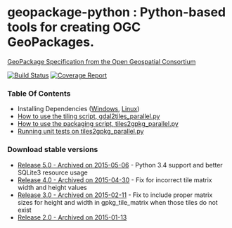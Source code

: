 geopackage-python : Python-based tools for creating OGC GeoPackages.
=================

[GeoPackage Specification from the Open Geospatial
Consortium](http://opengeospatial.org/standards/geopackage)

[![Build Status](https://gitlab.com/GitLabRGI/erdc/geopackage-python/badges/master/build.svg)](https://gitlab.com/GitLabRGI/erdc/geopackage-python/commits/master)
[![Coverage Report](https://gitlab.com/GitLabRGI/erdc/geopackage-python/badges/master/coverage.svg)](https://gitlab.com/GitLabRGI/erdc/geopackage-python/commits/master)

### Table Of Contents

* Installing Dependencies
  ([Windows](https://github.com/GitHubRGI/geopackage-python/wiki/Installing-dependencies-on-Windows), [Linux](https://github.com/GitHubRGI/geopackage-python/wiki/Installing-dependencies-on-Linux))
* [How to use the tiling script,
  gdal2tiles_parallel.py](https://github.com/GitHubRGI/geopackage-python/wiki/Usage-Instructions-for-gdal2tiles_parallel.py)
* [How to use the packaging script,
  tiles2gpkg_parallel.py](https://github.com/GitHubRGI/geopackage-python/wiki/Usage-Instructions-for-tiles2gpkg_parallel.py)
* [Running unit tests on
  tiles2gpkg_parallel.py](https://github.com/GitHubRGI/geopackage-python/wiki/Running-Unit-Tests-On-tiles2gpkg_parallel.py)

### Download stable versions

* [Release 5.0 - Archived on 2015-05-06](https://github.com/GitHubRGI/geopackage-python/releases/tag/v5.0) - Python 3.4 support and better SQLite3 resource usage
* [Release 4.0 - Archived on 2015-04-30](https://github.com/GitHubRGI/geopackage-python/releases/tag/v4.0) - Fix for incorrect tile matrix width and height values
* [Release 3.0 - Archived on 2015-02-11](https://github.com/GitHubRGI/geopackage-python/archive/geopackage-python_release3.0.zip) - Fix to include proper matrix sizes for height and width in gpkg_tile_matrix when those tiles do not exist
* [Release 2.0 - Archived on 2015-01-13](https://github.com/GitHubRGI/geopackage-python/archive/geopackage-python_release2.0.zip)
